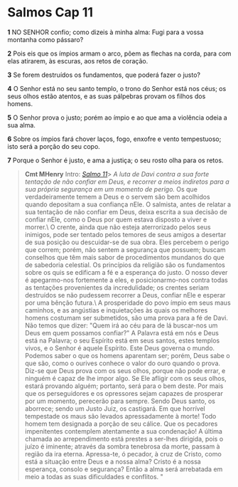 # Salmos Cap 11

**1** 	NO SENHOR confio; como dizeis à minha alma: Fugi para a vossa montanha como pássaro?

**2** 	Pois eis que os ímpios armam o arco, põem as flechas na corda, para com elas atirarem, às escuras, aos retos de coração.

**3** 	Se forem destruídos os fundamentos, que poderá fazer o justo?

**4** 	O Senhor está no seu santo templo, o trono do Senhor está nos céus; os seus olhos estão atentos, e as suas pálpebras provam os filhos dos homens.

**5** 	O Senhor prova o justo; porém ao ímpio e ao que ama a violência odeia a sua alma.

**6** 	Sobre os ímpios fará chover laços, fogo, enxofre e vento tempestuoso; isto será a porção do seu copo.

**7** 	Porque o Senhor é justo, e ama a justiça; o seu rosto olha para os retos.


> **Cmt MHenry** Intro: *[Salmo 11](../19A-Sl/11.md#0)*> *A luta de Davi contra a sua forte tentação de não confiar em Deus, e recorrer a meios indiretos para a sua própria segurança em um momento de perigo.* Os que verdadeiramente temem a Deus e o servem são bem acolhidos quando depositam a sua confiança nEle. O salmista, antes de relatar a sua tentação de não confiar em Deus, deixa escrita a sua decisão de confiar nEle, como o Deus por quem estava disposto a viver e morrer.\ O crente, ainda que não esteja aterrorizado pelos seus inimigos, pode ser tentado pelos temores de seus amigos a desertar de sua posição ou descuidar-se de sua obra. Eles percebem o perigo que correm; porém, não sentem a segurança que possuem; buscam conselhos que têm mais sabor de procedimentos mundanos do que de sabedoria celestial. Os princípios da religião são os fundamentos sobre os quis se edificam a fé e a esperança do justo. O nosso dever é apegarmo-nos fortemente a eles, e posicionarmo-nos contra todas as tentações provenientes da incredulidade; os crentes seriam destruídos se não pudessem recorrer a Deus, confiar nEle e esperar por uma bênção futura.\ A prosperidade do povo ímpio em seus maus caminhos, e as angústias e inquietações às quais os melhores homens costumam ser submetidos, são uma prova para a fé de Davi. Não temos que dizer: "Quem irá ao céu para de lá buscar-nos um Deus em quem possamos confiar?" A Palavra está em nós e Deus está na Palavra; o seu Espírito está em seus santos, estes templos vivos, e o Senhor é aquele Espírito. Este Deus governa o mundo. Podemos saber o que os homens aparentam ser; porém, Deus sabe o que são, como o ourives conhece o valor do ouro quando o prova. Diz-se que Deus prova com os seus olhos, porque não pode errar, e ninguém é capaz de lhe impor algo. Se Ele afligir com os seus olhos, estará provando alguém; portanto, será para o bem deste. Por mais que os perseguidores e os opressores sejam capazes de prosperar por um momento, perecerão para sempre. Sendo Deus santo, os aborrece; sendo um Justo Juiz, os castigará. Em que horrível tempestade os maus são levados apressadamente à morte! Todo homem tem designada a porção de seu cálice. Que os pecadores impenitentes contemplem atentamente a sua condenação! A última chamada ao arrependimento está prestes a ser-lhes dirigida, pois o juízo é iminente; através da sombra tenebrosa da morte, passam à região da ira eterna. Apressa-te, ó pecador, à cruz de Cristo, como está a situação entre Deus e a nossa alma? Cristo é a nossa esperança, consolo e segurança? Então a alma será arrebatada em meio a todas as suas dificuldades e conflitos. "